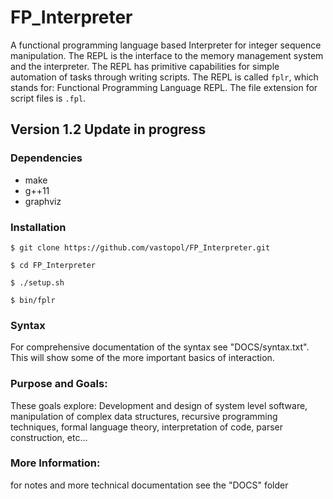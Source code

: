 # FP_Interpreter
A functional programming language based Interpreter for integer sequence manipulation.
The REPL is the interface to the memory management system and the interpreter.
The REPL has primitive capabilities for simple automation of tasks through writing scripts.
The REPL is called `fplr`, which stands for: Functional Programming Language REPL.
The file extension for script files is `.fpl`.

## Version 1.2 Update in progress

### Dependencies
* make
* g++11
* graphviz


### Installation
```
$ git clone https://github.com/vastopol/FP_Interpreter.git

$ cd FP_Interpreter

$ ./setup.sh

$ bin/fplr
```

### Syntax
For comprehensive documentation of the syntax see "DOCS/syntax.txt".
This will show some of the more important basics of interaction.

### Purpose and Goals:
These goals explore:
Development and design of system level software, manipulation of complex data structures, recursive programming techniques, formal language theory, interpretation of code,
parser construction, etc...

### More Information:
for notes and more technical documentation see the "DOCS" folder
